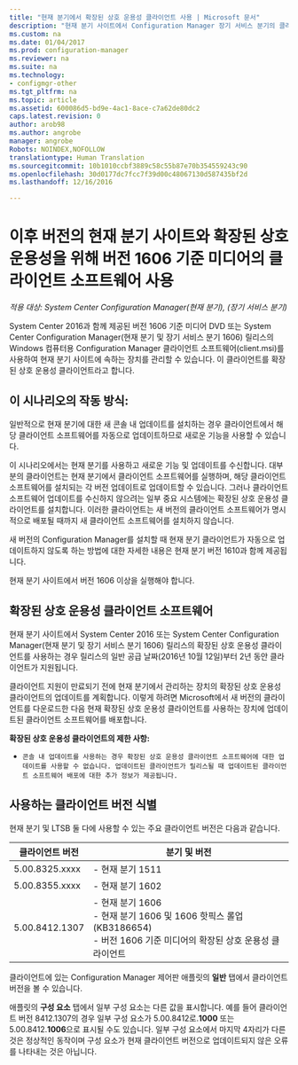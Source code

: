 ```yaml
---
title: "현재 분기에서 확장된 상호 운용성 클라이언트 사용 | Microsoft 문서"
description: "현재 분기 사이트에서 Configuration Manager 장기 서비스 분기의 클라이언트를 사용하는 방법을 알아봅니다."
ms.custom: na
ms.date: 01/04/2017
ms.prod: configuration-manager
ms.reviewer: na
ms.suite: na
ms.technology:
- configmgr-other
ms.tgt_pltfrm: na
ms.topic: article
ms.assetid: 600086d5-bd9e-4ac1-8ace-c7a62de80dc2
caps.latest.revision: 0
author: arob98
ms.author: angrobe
manager: angrobe
Robots: NOINDEX,NOFOLLOW
translationtype: Human Translation
ms.sourcegitcommit: 10b1010ccbf3889c58c55b87e70b354559243c90
ms.openlocfilehash: 30d0177dc7fcc7f39d00c48067130d587435bf2d
ms.lasthandoff: 12/16/2016

---
```

# <a name="use-the-client-software-from-the-version-1606-baseline-media-for-extended-interoperability-with-future-versions-of-a-current-branch-site"></a>이후 버전의 현재 분기 사이트와 확장된 상호 운용성을 위해 버전 1606 기준 미디어의 클라이언트 소프트웨어 사용

*적용 대상: System Center Configuration Manager(현재 분기), (장기 서비스 분기)*  

System Center 2016과 함께 제공된 버전 1606 기준 미디어 DVD 또는 System Center Configuration Manager(현재 분기 및 장기 서비스 분기 1606) 릴리스의 Windows 컴퓨터용 Configuration Manager 클라이언트 소프트웨어(client.msi)를 사용하여 현재 분기 사이트에 속하는 장치를 관리할 수 있습니다. 이 클라이언트를 확장된 상호 운용성 클라이언트라고 합니다.

## <a name="how-this-scenario-works"></a>이 시나리오의 작동 방식:
일반적으로 현재 분기에 대한 새 콘솔 내 업데이트를 설치하는 경우 클라이언트에서 해당 클라이언트 소프트웨어를 자동으로 업데이트하므로 새로운 기능을 사용할 수 있습니다.

이 시나리오에서는 현재 분기를 사용하고 새로운 기능 및 업데이트를 수신합니다. 대부분의 클라이언트는 현재 분기에서 클라이언트 소프트웨어를 실행하며, 해당 클라이언트 소프트웨어를 설치되는 각 버전 업데이트로 업데이트할 수 있습니다. 그러나 클라이언트 소프트웨어 업데이트를 수신하지 않으려는 일부 중요 시스템에는 확장된 상호 운용성 클라이언트를 설치합니다. 이러한 클라이언트는 새 버전의 클라이언트 소프트웨어가 명시적으로 배포될 때까지 새 클라이언트 소프트웨어를 설치하지 않습니다.

새 버전의 Configuration Manager를 설치할 때 현재 분기 클라이언트가 자동으로 업데이트하지 않도록 하는 방법에 대한 자세한 내용은 현재 분기 버전 1610과 함께 제공됩니다.

현재 분기 사이트에서 버전 1606 이상을 실행해야 합니다.

## <a name="the-extended-interoperability-client-software"></a>확장된 상호 운용성 클라이언트 소프트웨어
현재 분기 사이트에서 System Center 2016 또는 System Center Configuration Manager(현재 분기 및 장기 서비스 분기 1606) 릴리스의 확장된 상호 운용성 클라이언트를 사용하는 경우 릴리스의 일반 공급 날짜(2016년 10월 12일)부터 2년 동안 클라이언트가 지원됩니다.

클라이언트 지원이 만료되기 전에 현재 분기에서 관리하는 장치의 확장된 상호 운용성 클라이언트의 업데이트를 계획합니다. 이렇게 하려면 Microsoft에서 새 버전의 클라이언트를 다운로드한 다음 현재 확장된 상호 운용성 클라이언트를 사용하는 장치에 업데이트된 클라이언트 소프트웨어를 배포합니다.

**확장된 상호 운용성 클라이언트의 제한 사항:**
-     콘솔 내 업데이트를 사용하는 경우 확장된 상호 운용성 클라이언트 소프트웨어에 대한 업데이트를 사용할 수 없습니다. 업데이트된 클라이언트가 릴리스될 때 업데이트된 클라이언트 소프트웨어 배포에 대한 추가 정보가 제공됩니다.

## <a name="identify-the-client-version-you-use"></a>사용하는 클라이언트 버전 식별
현재 분기 및 LTSB 둘 다에 사용할 수 있는 주요 클라이언트 버전은 다음과 같습니다.

|클라이언트 버전|분기 및 버전 |  
|----------------|---------------------|
|5.00.8325.xxxx |    - 현재 분기 1511|
|5.00.8355.xxxx    |- 현재 분기 1602|
|5.00.8412.1307    |- 현재 분기 1606 </br> - 현재 분기 1606 및 1606 핫픽스 롤업(KB3186654)</br>- 버전 1606 기준 미디어의 확장된 상호 운용성 클라이언트|  

클라이언트에 있는 Configuration Manager 제어판 애플릿의 **일반** 탭에서 클라이언트 버전을 볼 수 있습니다.

애플릿의 **구성 요소** 탭에서 일부 구성 요소는 다른 값을 표시합니다. 예를 들어 클라이언트 버전 8412.1307의 경우 일부 구성 요소가 5.00.8412로.**1000** 또는 5.00.8412.**1006**으로 표시될 수도 있습니다.  일부 구성 요소에서 마지막 4자리가 다른 것은 정상적인 동작이며 구성 요소가 현재 클라이언트 버전으로 업데이트되지 않은 오류를 나타내는 것은 아닙니다.

